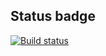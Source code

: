 ## Status badge
[![Build status](https://ci.appveyor.com/api/projects/status/0eb4fa3kcml4yeb8?svg=true)](https://ci.appveyor.com/project/wee-owl/destructuring)
